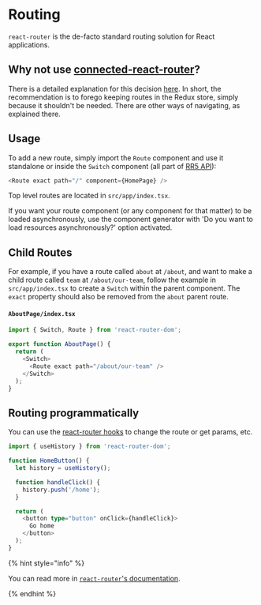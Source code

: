 # Routing

`react-router` is the de-facto standard routing solution for React applications.

## Why not use [connected-react-router](https://github.com/supasate/connected-react-router)?

There is a detailed explanation for this decision [here](https://reacttraining.com/react-router/web/guides/deep-redux-integration). In short, the recommendation is to forego keeping routes in the Redux store, simply because it shouldn't be needed. There are other ways of navigating, as explained there.

## Usage

To add a new route, simply import the `Route` component and use it standalone or inside the `Switch` component (all part of [RR5 API](https://reacttraining.com/react-router/web/api)):

```ts
<Route exact path="/" component={HomePage} />
```

Top level routes are located in `src/app/index.tsx`.

If you want your route component (or any component for that matter) to be loaded asynchronously, use the component generator with 'Do you want to load resources asynchronously?' option activated.

## Child Routes

For example, if you have a route called `about` at `/about`, and want to make a child route called `team` at `/about/our-team`, follow the example in `src/app/index.tsx` to create a `Switch` within the parent component. The `exact` property should also be removed from the `about` parent route.

#### `AboutPage/index.tsx`

```ts
import { Switch, Route } from 'react-router-dom';

export function AboutPage() {
  return (
    <Switch>
      <Route exact path="/about/our-team" />
    </Switch>
  );
}
```

## Routing programmatically

You can use the [react-router hooks](https://reacttraining.com/react-router/web/api/Hooks) to change the route or get params, etc.

```ts
import { useHistory } from 'react-router-dom';

function HomeButton() {
  let history = useHistory();

  function handleClick() {
    history.push('/home');
  }

  return (
    <button type="button" onClick={handleClick}>
      Go home
    </button>
  );
}
```

{% hint style="info" %}

You can read more in [`react-router`'s documentation](https://reacttraining.com/react-router/web/api).

{% endhint %}
